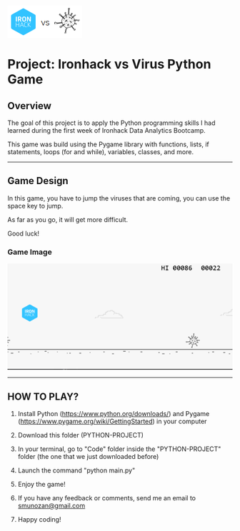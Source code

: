 ![Project Logo](ironhackVSvirus.png)

# Project: Ironhack vs Virus Python Game

## Overview

The goal of this project is to apply the Python programming skills I had learned during the first week of Ironhack Data Analytics Bootcamp.

This game was build using the Pygame library with functions, lists, if statements, loops (for and while), variables, classes, and more.

---

## Game Design

In this game, you have to jump the viruses that are coming, you can use the space key to jump.

As far as you go, it will get more difficult.

Good luck!

### Game Image

![Game Map](example.PNG)

---

## HOW TO PLAY?

1. Install Python (https://www.python.org/downloads/) and Pygame (https://www.pygame.org/wiki/GettingStarted) in your computer 

2. Download this folder (PYTHON-PROJECT)

3. In your terminal, go to "Code" folder inside the "PYTHON-PROJECT" folder (the one that we just downloaded before)

4. Launch the command "python main.py"

5. Enjoy the game!

6. If you have any feedback or comments, send me an email to smunozan@gmail.com

7. Happy coding!